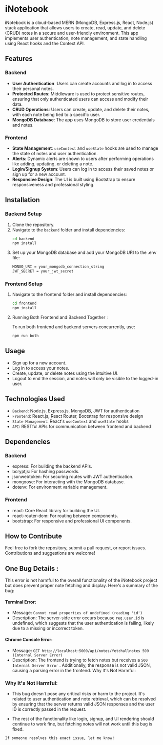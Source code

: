 # iNotebook
iNotebook is a cloud-based MERN (MongoDB, Express.js, React, Node.js) stack application that allows users to create, read, update, and delete (CRUD) notes in a secure and user-friendly environment. This app implements user authentication, note  management, and state handling using React hooks and the Context API.


## Features

### Backend
- **User Authentication**: Users can create accounts and log in to access their personal notes.
- **Protected Routes**: Middleware is used to protect sensitive routes, ensuring that only authenticated users can access and modify their data.
- **CRUD Operations**: Users can create, update, and delete their notes, with each note being tied to a specific user.
- **MongoDB Database**: The app uses MongoDB to store user credentials and notes.

### Frontend
- **State Management**: `useContext` and `useState` hooks are used to manage the state of notes and user authentication.
- **Alerts**: Dynamic alerts are shown to users after performing operations like adding, updating, or deleting a note.
- **Login/Signup System**: Users can log in to access their saved notes or sign up for a new account.
- **Responsive Design**: The UI is built using Bootstrap to ensure responsiveness and professional styling.

## Installation

### Backend Setup
1. Clone the repository.
2. Navigate to the `backend` folder and     install dependencies:
    ```bash
    cd backend
    npm install
3. Set up your MongoDB database and add your MongoDB URI to the .env file:
    ```bash
    MONGO_URI = your_mongodb_connection_string
    JWT_SECRET = your_jwt_secret

### Frontend Setup
1. Navigate to the frontend folder and install dependencies:
    ```bash
    cd frontend
    npm install
2. Running Both Frontend and Backend Together : 
    
    To run both frontend and backend servers concurrently, use:

    ```bash
    npm run both

## Usage
- Sign up for a new account.
- Log in to access your notes.
- Create, update, or delete notes using the intuitive UI.
- Logout to end the session, and notes will only be visible to the logged-in user.

## Technologies Used
- `Backend`: Node.js, Express.js, MongoDB, JWT for authentication
- `Frontend`: React.js, React Router, Bootstrap for responsive design
- `State Management`: React's `useContext` and `useState` hooks
- `API`: RESTful APIs for communication between frontend and backend

## Dependencies
### Backend
- express: For building the backend APIs.
- bcryptjs: For hashing passwords.
- jsonwebtoken: For securing routes with JWT authentication.
- mongoose: For interacting with the MongoDB database.
- dotenv: For environment variable management.
### Frontend
- react: Core React library for building the UI.
- react-router-dom: For routing between components.
- bootstrap: For responsive and professional UI components.

## How to Contribute
Feel free to fork the repository, submit a pull request, or report issues. Contributions and suggestions are welcome!
##  One Bug Details :

This error is not harmful to the overall functionality of the iNotebook project but does prevent proper note fetching and display. Here's a summary of the bug:

#### Terminal Error:

- Message: `Cannot read properties of undefined (reading 'id')`
- Description: The server-side error occurs because `req.user.id` is undefined, which suggests that the user authentication is failing, likely due to a missing or incorrect token.

#### Chrome Console Error:

- Message: `GET http://localhost:5000/api/notes/fetchallnotes 500 (Internal Server Error)`
- Description: The frontend is trying to fetch notes but receives a `500 Internal Server Error` . Additionally, the response is not valid JSON, causing a parsing error in the frontend.
Why It's Not Harmful:

### Why It's Not Harmful:
- This bug doesn't pose any critical risks or harm to the project. It's related to user authentication and note retrieval, which can be resolved by ensuring that the server returns valid JSON responses and the user ID is correctly passed in the request.

- The rest of the functionality like login, signup, and UI rendering should continue to work fine, but fetching notes will not work until this bug is fixed.

`If someone resolves this exact issue, let me know!`
 
 
